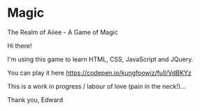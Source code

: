 # Magic
The Realm of Aiiee - A Game of Magic

Hi there!

I'm using this game to learn HTML, CSS, JavaScript and JQuery.

You can play it here https://codepen.io/kungfoowiz/full/VdBKYz

This is a work in progress / labour of love (pain in the neck!)...

Thank you,
Edward
